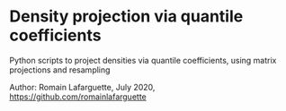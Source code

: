 # Density projection via quantile coefficients
Python scripts to project densities via quantile coefficients, using matrix projections and resampling

Author: Romain Lafarguette, July 2020, https://github.com/romainlafarguette 



